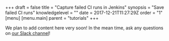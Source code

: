 +++
draft = false
title = "Capture failed CI runs in Jenkins"
synopsis = "Save failed CI runs"
knowledgelevel = ""
date = 2017-12-21T11:27:29Z
order = "1"
[menu]
  [menu.main]
    parent = "tutorials"
+++

We plan to add content here very soon! In the mean time, ask any questions on [our Slack channel](https://dotmesh-community.slack.com/)!
